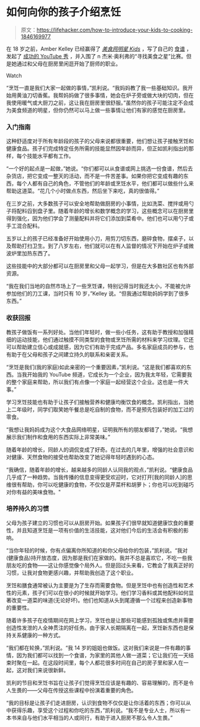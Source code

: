 # 如何向你的孩子介绍烹饪

> 原文：<https://lifehacker.com/how-to-introduce-your-kids-to-cooking-1846169977>

在 18 岁之前，Amber Kelley 已经赢得了 [*美食网明星 Kids*](https://www.foodnetwork.com/shows/food-network-star-kids) ，写了自己的 [食谱](https://www.amazon.com/gp/product/0762463872?asc_campaign=InlineText&asc_refurl=https://lifehacker.com/how-to-introduce-your-kids-to-cooking-1846169977&asc_source=&pf_rd_p=1cac67ce-697a-47be-b2f5-9ae91aab54f2&pf_rd_r=GSC2JCA9VS1SPWQG84WJ&tag=kinjalifehackerlink-20) ，发起了 [成功的 YouTube 秀](https://www.youtube.com/user/CookWithAmber) ，并入围了 n 杰米·奥利弗的“寻找美食之星”比赛。但是她通过和父母在厨房里闲逛开始了厨师的职业。

Watch

“烹饪一直是我们大家一起做的事情，”凯利说。“我妈妈教了我一些基础知识。我开始用黄油刀切香蕉。我帮妈妈做了很多事情，她会在炉子旁或做大块的切肉，但在我使用暖气或大厨刀之前，这让我在厨房里很舒服。”虽然你的孩子可能注定不会成为美食频道的明星，但你仍然可以马上做一些事情让他们有家的感觉在厨房里。

### 入门指南

这种舒适度对于所有年龄段的孩子的父母来说都很重要，他们想让孩子接触烹饪和健康食品。孩子们完成特定任务所需的技能显然因年龄而异，但正如凯利指出的那样，每个技能水平都有工作。

“一个好的起点是一起做，”她说。“你们都可以从食谱或网上挑选一份食谱，然后去杂货店，把它变成一整天的活动，而不是一件苦差事。如果你把它变成有趣的东西，每个人都有自己的角色，不管他们的年龄或烹饪水平，他们都可以做些什么来帮助这道菜。“花几个小时做点东西，然后坐下来吃，真的很值得。”

在三岁之前，大多数孩子可以安全地帮助做厨房的小事情，比如洗菜、搅拌或用勺子将配料舀到盘子里。随着年龄的增长和数学概念的学习，这些概念可以在厨房里得到强化，因为他们学会了测量配料并将它们添加到菜肴中。他们也可以用勺子或手工混合配料。

五岁以上的孩子已经准备好开始使用小刀，用剪刀切东西，磨碎食物，摆桌子，以及帮助打扫卫生。到了八岁左右，他们就可以在有人监督的情况下开始在炉子或微波炉里加热东西了。

这些技能中的大部分都可以在厨房里和父母一起学习，但是在大多数社区也有外部资源。

“我在我们当地的自然市场上了一些烹饪课，特别记得当时我还太小，不能被允许参加他们的刀工课，当时只有 10 岁，”Kelley 说。“但我通过帮助妈妈学到了很多东西。”

### 收获回报

教孩子做饭有一系列好处。当他们年轻时，做一些小任务，这有助于教授和加强精细的运动技能，他们通过触摸不同类型的食物或烹饪所需的材料来学习纹理。它还可以帮助建立信心或成就感，因为它们有助于完成产品。多名家庭成员的参与，也有助于在父母和孩子之间建立持久的联系和亲密关系。

“烹饪是我们(我的家庭)如此亲密的一个重要因素，”凯利说。“这是我们都喜欢的东西。当我开始我的 YouTube 频道，它成长为一个企业，因为我太年轻，它需要我的整个家庭来帮助，所以我们有点像一个家庭一起经营这个企业。这也是一件大事。”

学习烹饪技能也有助于让孩子们接触营养和健康均衡饮食的概念。凯利指出，当她上二年级时，同学们取笑她午餐总是吃自制的食物，而不是预先包装好的加工过的零食。

“我想让我妈妈成为这个大食品网络明星，证明我所有的朋友都错了，”她说。“我想展示我们制作和食用的东西实际上非常美味。”

随着年龄的增长，同龄人的调侃变成了好奇。在过去的几年里，增强的社会意识和对健康、天然食物的接受也帮助改变了她记得年轻时遇到的心态。

“我确信，随着年龄的增长，越来越多的同龄人认同我的观点，”凯利说。“健康食品几乎成了一种趋势。当我传播的信息变得更受欢迎时，它对打开[我的同龄人]的思维很有帮助，你可以吃健康的食物，不仅仅是芹菜杆和胡萝卜；你也可以吃到碰巧对你有益的美味食物。"

### 培养持久的习惯

父母为孩子建立的习惯也可以从厨房开始。如果孩子们很早就知道健康饮食的重要性，并且知道烹饪是一项有价值的生活技能，这对他们今后的生活会有积极的影响。

“当你年轻的时候，你有点偏离你所知道的和你父母给你的包装，”凯利说。“我对(健康食品)持开放态度，因为那是我们在家做的。我并不总是喜欢它，不吃一些我朋友吃的食物——这让你感觉像个局外人。但是回过头来看，它教会了我真正好的习惯，让我对食物更感兴趣，并帮助我创造了这个职业。

烹饪和膳食通常被认为主要是为了生存而需要食物。但是烹饪中也有创造性和艺术性的元素，孩子们可以在很小的时候就开始学习。他们学习香料或其他配料如何显著改变一道菜的味道(无论好坏)。他们也知道从头到尾遵循一个过程来创造新事物的重要性。

随着许多孩子在疫情期间在网上学习，烹饪也是让那些可能感到孤独或焦虑并需要创造性发泄的人全神贯注的好任务。由于家人长期隔离在一起，烹饪新东西也是保持关系健康的一种方式。

“我们都在轮换，”凯利说。“我 14 岁的姐姐也做饭。这对我们来说是一件有趣的事情，因为我们都可以找到一个食谱，为家里的其他人做一道菜；它让我们在一天结束时聚在一起。在这段时间里，每个人都花很多时间在自己的房子里和家人在一起，这对我们来说很新鲜。

凯利的节目和烹饪书旨在让孩子们觉得烹饪应该是有趣的、容易理解的，而不是令人生畏的——父母在传授这些课程中扮演着重要的角色。

“我的目标是让孩子们走进厨房，认识到食物不仅仅是让你活着的东西；你可以从中获得乐趣，享受这个过程和你吃的东西，”凯利说。“我不是专业人士，所以有一本书来自与他们水平相当的人或同行，有助于进入厨房不那么令人生畏。”